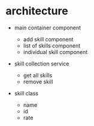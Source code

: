 # architecture

* main container component
  * add skill component
  * list of skills component
  * individual skill component 

* skill collection service
  * get all skills
  * remove skill

* skill class
  * name
  * id
  * rate
